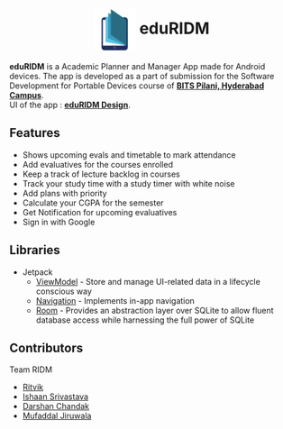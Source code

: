 <h1 align='center'> <img src='https://github.com/Code-R57/eduRIDM/blob/main/app/src/main/res/mipmap-hdpi/ic_launcher_foreground.png' width='75' align='center'> eduRIDM</h1>

**eduRIDM** is a Academic Planner and Manager App made for Android devices. The app is developed as a part of submission for the Software Development for Portable Devices course of **[BITS Pilani, Hyderabad Campus](https://www.bits-pilani.ac.in/hyderabad/)**.  
UI of the app : **[eduRIDM Design](https://www.figma.com/file/HhAYUIlv6xWV3Xd4RH3ax6/eduRIDM-Design?node-id=0%3A1&t=3rWmVv3DAb8bGv4x-0)**.

## Features
- Shows upcoming evals and timetable to mark attendance
- Add evaluatives for the courses enrolled
- Keep a track of lecture backlog in courses
- Track your study time with a study timer with white noise
- Add plans with priority
- Calculate your CGPA for the semester
- Get Notification for upcoming evaluatives
- Sign in with Google

## Libraries
- Jetpack
    - [ViewModel](https://developer.android.com/topic/libraries/architecture/viewmodel) - Store and manage UI-related data in a lifecycle conscious way
    - [Navigation](https://developer.android.com/guide/navigation) - Implements in-app navigation
    - [Room](https://developer.android.com/training/data-storage/room) - Provides an abstraction layer over SQLite to allow fluent database access while harnessing the full power of SQLite
    
## Contributors
Team RIDM
- [Ritvik](https://github.com/Code-R57) 
- [Ishaan Srivastava](https://github.com/Ec5tacy) 
- [Darshan Chandak](https://github.com/DarshanChandak) 
- [Mufaddal Jiruwala](https://github.com/Mufaddal24) 

